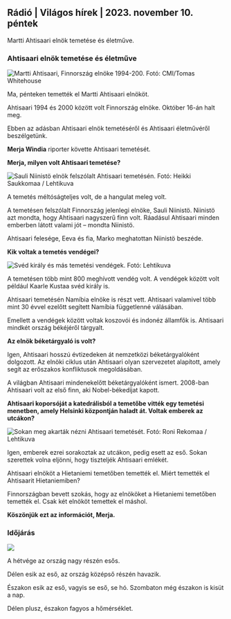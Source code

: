 ## Rádió \| Világos hírek \| 2023. november 10. péntek

Martti Ahtisaari elnök temetése és életműve.

### Ahtisaari elnök temetése és életműve

![Martti Ahtisaari, Finnország elnöke 1994-200. Fotó: CMI/Tomas Whitehouse](https://images.cdn.yle.fi/image/upload/c_crop,h_1080,w_1919,x_0,y_0/ar_1.7777777777777777,c_fill,g_faces,h_675,w/dpr.1_205q_auto:eco/f_auto/fl_lossy/v1699528852/39-1197047654a2d3334539)

Ma, pénteken temették el Martti Ahtisaari elnököt.

Ahtisaari 1994 és 2000 között volt Finnország elnöke. Október 16-án halt meg.

Ebben az adásban Ahtisaari elnök temetéséről és Ahtisaari életművéről beszélgetünk.

**Merja Windia** riporter követte Ahtisaari temetését.

**Merja, milyen volt Ahtisaari temetése?**

![Sauli Niinistö elnök felszólalt Ahtisaari temetésén. Fotó: Heikki Saukkomaa / Lehtikuva](https://images.cdn.yle.fi/image/upload/c_crop,h_2880,w_5120,x_0,y_259/ar_1.7777777777777777,c_fill,g_faces/,h_1270/q_auto:eco/f_auto/fl_lossy/v1699619473/39-1198810654e20fbae885)

A temetés méltóságteljes volt, de a hangulat meleg volt.

A temetésen felszólalt Finnország jelenlegi elnöke, Sauli Niinistö. Niinistö azt mondta, hogy Ahtisaari nagyszerű finn volt. Ráadásul Ahtisaari minden emberben látott valami jót – mondta Niinistö.

Ahtisaari felesége, Eeva és fia, Marko meghatottan Niinistö beszéde.

**Kik voltak a temetés vendégei?**

![Svéd király és más temetési vendégek. Fotó: Lehtikuva](https://images.cdn.yle.fi/image/upload/c_crop,h_2880,w_5120,x_0,y_138/ar_1.77777777777777,c_fill,g_faces,h_675,/d_pr_120.0/q_pr_120.0/f_auto/fl_lossy/v1699627300/39-1199035654e40494d395)

A temetésen több mint 800 meghívott vendég volt. A vendégek között volt például Kaarle Kustaa svéd király is.

Ahtisaari temetésén Namíbia elnöke is részt vett. Ahtisaari valamivel több mint 30 évvel ezelőtt segített Namíbia függetlenné válásában.

Emellett a vendégek között voltak koszovói és indonéz államfők is. Ahtisaari mindkét ország békéjéről tárgyalt.

**Az elnök béketárgyaló is volt?**

Igen, Ahtisaari hosszú évtizedeken át nemzetközi béketárgyalóként dolgozott. Az elnöki ciklus után Ahtisaari olyan szervezetet alapított, amely segít az erőszakos konfliktusok megoldásában.

A világban Ahtisaari mindenekelőtt béketárgyalóként ismert. 2008-ban Ahtisaari volt az első finn, aki Nobel-békedíjat kapott.

**Ahtisaari koporsóját a katedrálisból a temetőbe vitték egy temetési menetben, amely Helsinki központján haladt át. Voltak emberek az utcákon?**

![Sokan meg akarták nézni Ahtisaari temetését. Fotó: Roni Rekomaa / Lehtikuva](https://images.cdn.yle.fi/image/upload/c_crop,h_2880,w_5120,x_0,y_11/ar_1.7777777777777777,c_fill,g_faces,/w_pr_1210,/w_1275q_auto:eco/f_auto/fl_lossy/v1699619608/39-1198819654e22ed1c931)

Igen, emberek ezrei sorakoztak az utcákon, pedig esett az eső. Sokan szerettek volna eljönni, hogy tiszteljék Ahtisaari emlékét.

Ahtisaari elnököt a Hietaniemi temetőben temették el. Miért temették el Ahtisaarit Hietaniemiben?

Finnországban bevett szokás, hogy az elnököket a Hietaniemi temetőben temették el. Csak két elnököt temettek el máshol.

**Köszönjük ezt az információt, Merja.**

### Időjárás

![](https://images.cdn.yle.fi/image/upload/c_crop,h_1080,w_1919,x_0,y_0/ar_1.7777777777777777,c_fill,g_faces,h_675,w_1200/0/q_:autoe.f_auto/fl_lossy/v1699633281/39-1199138654e58651ee77)

A hétvége az ország nagy részén esős.

Délen esik az eső, az ország középső részén havazik.

Északon esik az eső, vagyis se eső, se hó. Szombaton még északon is kisüt a nap.

Délen plusz, északon fagyos a hőmérséklet.